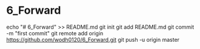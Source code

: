 # 6_Forward

echo "# 6_Forward" >> README.md
git init
git add README.md
git commit -m "first commit"
git remote add origin https://github.com/wodh0120/6_Forward.git
git push -u origin master
